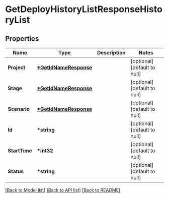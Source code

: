 # GetDeployHistoryListResponseHistoryList

## Properties

| Name          | Type                                            | Description | Notes                        |
| ------------- | ----------------------------------------------- | ----------- | ---------------------------- |
| **Project**   | **[\*GetIdNameResponse](GetIdNameResponse.md)** |             | [optional] [default to null] |
| **Stage**     | **[\*GetIdNameResponse](GetIdNameResponse.md)** |             | [optional] [default to null] |
| **Scenario**  | **[\*GetIdNameResponse](GetIdNameResponse.md)** |             | [optional] [default to null] |
| **Id**        | **\*string**                                    |             | [optional] [default to null] |
| **StartTime** | **\*int32**                                     |             | [optional] [default to null] |
| **Status**    | **\*string**                                    |             | [optional] [default to null] |

[[Back to Model list]](../README.md#documentation-for-models) [[Back to API list]](../README.md#documentation-for-api-endpoints) [[Back to README]](../README.md)
